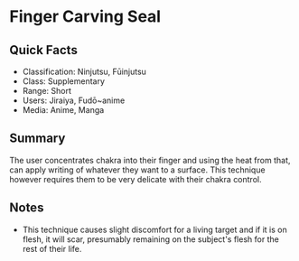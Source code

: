 # Finger Carving Seal

## Quick Facts
- Classification: Ninjutsu, Fūinjutsu
- Class: Supplementary
- Range: Short
- Users: Jiraiya, Fudō~anime
- Media: Anime, Manga

## Summary
The user concentrates chakra into their finger and using the heat from that, can apply writing of whatever they want to a surface. This technique however requires them to be very delicate with their chakra control.

## Notes
- This technique causes slight discomfort for a living target and if it is on flesh, it will scar, presumably remaining on the subject's flesh for the rest of their life.
